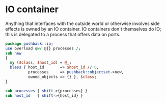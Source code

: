 # IO container
Anything that interfaces with the outside world or otherwise involves side
effects is owned by an IO container. IO containers don't themselves do IO; this
is delegated to a process that offers data on ports.

```perl
package pushback::io;
use overload qw/ @{} processes /;
sub new
{
  my ($class, $host_id) = @_;
  bless { host_id       => $host_id // 0,
          processes     => pushback::objectset->new,
          owned_objects => {} }, $class;
}

sub processes { shift->{processes} }
sub host_id   { shift->{host_id} }
```
